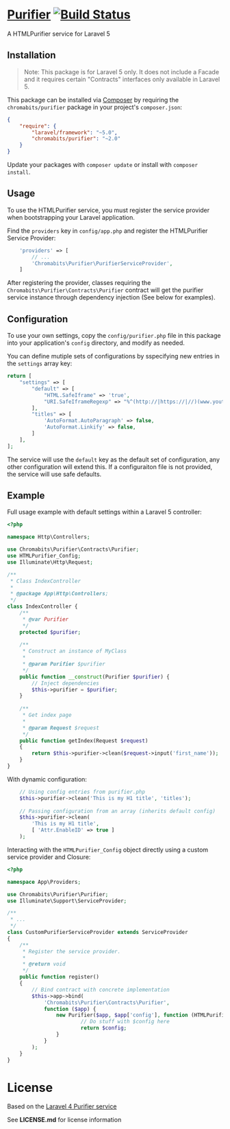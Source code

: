 # [Purifier](https://github.com/etcinit/purifier) [![Build Status](https://travis-ci.org/etcinit/purifier.svg?branch=master)](https://travis-ci.org/etcinit/purifier)

A HTMLPurifier service for Laravel 5

## Installation

> Note: This package is for Laravel 5 only. It does not include a Facade and 
> it requires certain "Contracts" interfaces only available in Laravel 5. 

This package can be installed via [Composer](http://getcomposer.org) by 
requiring the `chromabits/purifier` package in your project's `composer.json`:

```json
{
    "require": {
        "laravel/framework": "~5.0",
        "chromabits/purifier": "~2.0"
    }
}
```

Update your packages with `composer update` or install with `composer install`.

## Usage

To use the HTMLPurifier service, you must register the service provider when 
bootstrapping your Laravel application.

Find the `providers` key in `config/app.php` and register the HTMLPurifier 
Service Provider:

```php
    'providers' => [
        // ...
        'Chromabits\Purifier\PurifierServiceProvider',
    ]
```

After registering the provider, classes requiring the 
`Chromabits\Purifier\Contracts\Purifier` contract will get the purifier service 
instance through dependency injection (See below for examples).

## Configuration

To use your own settings, copy the `config/purifier.php` file in this package 
into your application's `config` directory, and modify as needed.

You can define mutiple sets of configurations by sspecifying new entries in the 
`settings` array key:

```php
return [
    "settings" => [
        "default" => [
            "HTML.SafeIframe" => 'true',
            "URI.SafeIframeRegexp" => "%^(http://|https://|//)(www.youtube.com/embed/|player.vimeo.com/video/)%",
        ],
        "titles" => [
            'AutoFormat.AutoParagraph' => false,
            'AutoFormat.Linkify' => false,
        ]
    ],
];
```

The service will use the `default` key as the default set of configuration, 
any other configuration will extend this. If a configuraiton file is not 
provided, the service will use safe defaults.

## Example

Full usage example with default settings within a Laravel 5 controller:

```php
<?php

namespace Http\Controllers;

use Chromabits\Purifier\Contracts\Purifier;
use HTMLPurifier_Config;
use Illuminate\Http\Request;

/**
 * Class IndexController
 *
 * @package App\Http\Controllers;
 */
class IndexController {
	/**
	 * @var Purifier
	 */
	protected $purifier;
	
	/**
	 * Construct an instance of MyClass
	 *
	 * @param Purifier $purifier
	 */
	public function __construct(Purifier $purifier) {
		// Inject dependencies
		$this->purifier = $purifier;
	}
	
	/**
	 * Get index page
	 *
	 * @param Request $request
	 */
	public function getIndex(Request $request)
	{
		return $this->purifier->clean($request->input('first_name'));
	}
}
```

With dynamic configuration:

```php
	// Using config entries from purifier.php
	$this->purifier->clean('This is my H1 title', 'titles');
	
	// Passing configuration from an array (inherits default config)
	$this->purifier->clean(
		'This is my H1 title',
		[ 'Attr.EnableID' => true ]
	);
```

Interacting with the `HTMLPurifier_Config` object directly using a custom 
service provider and Closure:

```php
<?php

namespace App\Providers;

use Chromabits\Purifier\Purifier;
use Illuminate\Support\ServiceProvider;

/**
 * ...
 */
class CustomPurifierServiceProvider extends ServiceProvider
{
    /**
     * Register the service provider.
     *
     * @return void
     */
    public function register()
    {
        // Bind contract with concrete implementation
        $this->app->bind(
        	'Chromabits\Purifier\Contracts\Purifier',
        	function ($app) {
          		new Purifier($app, $app['config'], function (HTMLPurifier_Config $config) {
                		// Do stuff with $config here
                		return $config;
                }
            }
        );
    }
}
```

# License

Based on the 
[Laravel 4 Purifier service]((https://github.com/mewebstudio/purifier)) 

See **LICENSE.md** for license information
